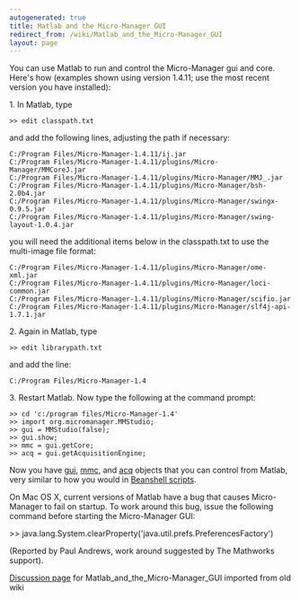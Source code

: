 ```yaml
---
autogenerated: true
title: Matlab and the Micro-Manager GUI
redirect_from: /wiki/Matlab_and_the_Micro-Manager_GUI
layout: page
---
```


You can use Matlab to run and control the Micro-Manager gui and core.
Here's how (examples shown using version 1.4.11; use the most recent
version you have installed):

1\. In Matlab, type

```
>> edit classpath.txt
```

and add the following lines, adjusting the path if necessary:

```
C:/Program Files/Micro-Manager-1.4.11/ij.jar
C:/Program Files/Micro-Manager-1.4.11/plugins/Micro-Manager/MMCoreJ.jar
C:/Program Files/Micro-Manager-1.4.11/plugins/Micro-Manager/MMJ_.jar
C:/Program Files/Micro-Manager-1.4.11/plugins/Micro-Manager/bsh-2.0b4.jar
C:/Program Files/Micro-Manager-1.4.11/plugins/Micro-Manager/swingx-0.9.5.jar
C:/Program Files/Micro-Manager-1.4.11/plugins/Micro-Manager/swing-layout-1.0.4.jar
```

you will need the additional items below in the classpath.txt to use the
multi-image file format:

```
C:/Program Files/Micro-Manager-1.4.11/plugins/Micro-Manager/ome-xml.jar
C:/Program Files/Micro-Manager-1.4.11/plugins/Micro-Manager/loci-common.jar
C:/Program Files/Micro-Manager-1.4.11/plugins/Micro-Manager/scifio.jar
C:/Program Files/Micro-Manager-1.4.11/plugins/Micro-Manager/slf4j-api-1.7.1.jar
```

2\. Again in Matlab, type

```
>> edit librarypath.txt
```

and add the line:

```
C:/Program Files/Micro-Manager-1.4
```

3\. Restart Matlab. Now type the following at the command prompt:

```
>> cd 'c:/program files/Micro-Manager-1.4'
>> import org.micromanager.MMStudio;
>> gui = MMStudio(false);
>> gui.show;
>> mmc = gui.getCore;
>> acq = gui.getAcquisitionEngine;
```

Now you have
[gui](https://valelab.ucsf.edu/~MM/doc/mmstudio/org/micromanager/api/ScriptInterface.html),
[mmc](https://valelab.ucsf.edu/~MM/doc/mmcorej/mmcorej/CMMCore.html),
and
[acq](http://micro-manager.org/content/doc/mmstudio/org/micromanager/api/AcquisitionEngine.html)
objects that you can control from Matlab, very similar to how you would
in [Beanshell scripts](Example_Beanshell_scripts "wikilink").

On Mac OS X, current versions of Matlab have a bug that causes
Micro-Manager to fail on startup. To work around this bug, issue the
following command before starting the Micro-Manager GUI:

&gt;&gt;
java.lang.System.clearProperty('java.util.prefs.PreferencesFactory')

(Reported by Paul Andrews, work around suggested by The Mathworks
support).


[Discussion page](/talk/Matlab_and_the_Micro-Manager_GUI) for Matlab_and_the_Micro-Manager_GUI imported from old wiki

